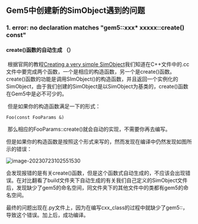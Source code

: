 ## Gem5中创建新的SimObject遇到的问题

### 1.  error: no declaration matches "gem5::xxx* xxxxx::create() const"

#### create()函数的自动生成 （）

​	根据官网的教程[Creating a very simple SimObject](https://www.gem5.org/documentation/learning_gem5/part2/helloobject/)我们知道在C++文件中的.cc文件中要完成两个函数，一个是相应的构造函数，另一个是create()函数。create()函数的功能是调用SImObject()的构造函数，并且返回一个实例化的SimObject，由于我们创建的SimObject是以SimObject为基类的，create()函数在Gem5中是必不可少的。

​	但是如果你的构造函数满足一下的形式：

```
Foo(const FooParams &)
```

​	那么相应的FooParams::create()就会自动的实现，不需要你再去编写。

​	但是如果你的构造函数是按照这个形式来写的，然而发现在编译中仍然发现如图所示的错误：

![image-20230723102551530](/home/bill/.config/Typora/typora-user-images/image-20230723102551530.png)

​	会发现报错的是有关create()函数，但是这个函数式自动生成的，不应该会出现错误。在对比翻看了build文件夹下自动生成的有关我们自己定义的SimObject文件后，发现缺少了gem5的命名空间，同文件夹下的其他文件中的类都有gem5的命名空间。

​	最终的问题出现在.py文件上，因为在编写cxx_class的过程中就缺少了gem5::，导致这个错误。加上后，成功编译。
